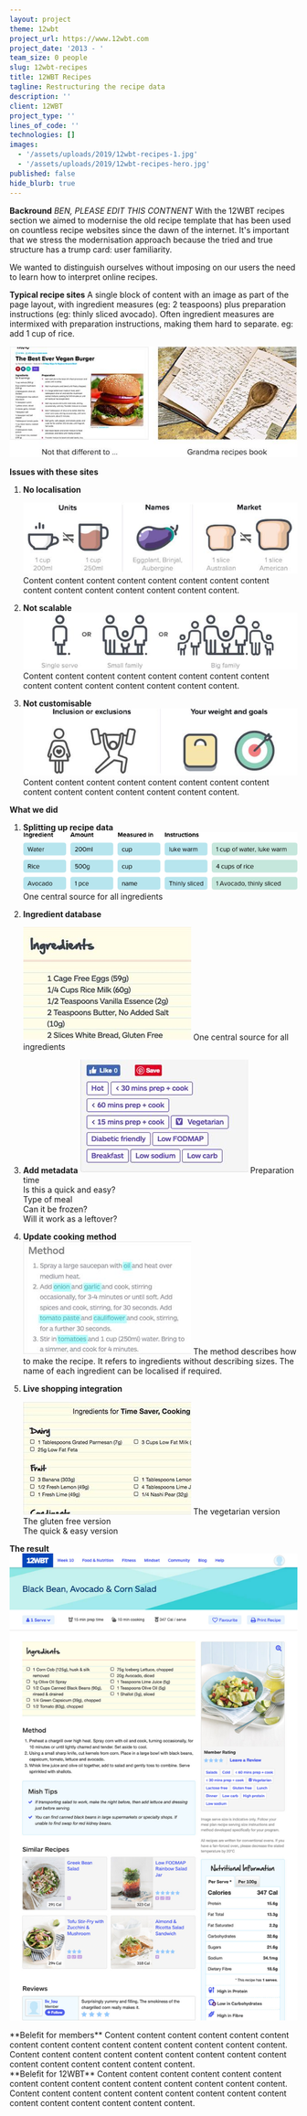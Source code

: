 ```yaml
---
layout: project
theme: 12wbt
project_url: https://www.12wbt.com
project_date: '2013 - '
team_size: 0 people
slug: 12wbt-recipes
title: 12WBT Recipes
tagline: Restructuring the recipe data
description: ''
client: 12WBT
project_type: ''
lines_of_code: ''
technologies: []
images:
  - '/assets/uploads/2019/12wbt-recipes-1.jpg'
  - '/assets/uploads/2019/12wbt-recipes-hero.jpg'
published: false
hide_blurb: true
---
```


**Backround**
_BEN, PLEASE EDIT THIS CONTNENT_
With the 12WBT recipes section we aimed to modernise the old recipe template that has been used on countless recipe websites since the dawn of the internet. It's important that we stress the modernisation approach because the tried and true structure has a trump card: user familiarity.

We wanted to distinguish ourselves without imposing on our users the need to learn how to interpret online recipes.

**Typical recipe sites**
A single block of content with an image as part of the page layout, with ingredient measures (eg: 2 teaspoons) plus preparation instructions (eg: thinly sliced avocado). Often ingredient measures are intermixed with preparation instructions, making them hard to separate. eg: add 1 cup of rice.

![](/assets/uploads/2019/12wbt-recipes-img-1.jpg)

**Issues with these sites**

1. **No localisation**

   ![](/assets/uploads/2019/12wbt-recipes-img-2.jpg)
   Content content content content content content content content content content content content content content content.

2. **Not scalable**  
   ![](/assets/uploads/2019/12wbt-recipes-img-3.jpg)
   Content content content content content content content content content content content content content content content.
3. **Not customisable**
   ![](/assets/uploads/2019/12wbt-recipes-img-4.jpg)
   Content content content content content content content content content content content content content content content.

**What we did**

1. **Splitting up recipe data**  
   ![](/assets/uploads/2019/database.png)
   One central source for all ingredients
   <div class="row">
   <div class="col-8">
2. **Ingredient database**

   ![](/assets/uploads/2019/12wbt-recipes-img-5.jpg)
   One central source for all ingredients

   </div>
   <div class="col-8">

3. **Add metadata**
   ![](/assets/uploads/2019/12wbt-recipes-img-6.jpg)
   Preparation time  
   Is this a quick and easy?  
   Type of meal  
   Can it be frozen?  
   Will it work as a leftover?
   </div>
   <div class="col-8">
4. **Update cooking method**  
   ![](/assets/uploads/2019/12wbt-recipes-img-7.jpg)
   The method describes how to make the recipe. It refers to ingredients without describing sizes. The name of each ingredient can be localised if required.
   </div>
   <div class="col-8">
5. **Live shopping integration**

   ![](/assets/uploads/2019/12wbt-recipes-img-8.jpg)
   The vegetarian version  
   The gluten free version  
   The quick & easy version

   </div>
   </div>

**The result**  
![](/assets/uploads/2019/12wbt-recipes-hero.jpg)

<div class="row">
<div class="col-8">
**Belefit for members**
Content content content content content content content content content content content content content content content.
Content content content content content content content content content content content content content content content.
</div>
<div class="col-8">
**Belefit for 12WBT**
Content content content content content content content content content content content content content content content.
Content content content content content content content content content content content content content content content.
</div>
</div>
